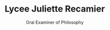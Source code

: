 ---
layout: post
title: Lycee Juliette Recamier
subtitle: Oral Examiner of Philosophy
startdate: 2014
enddate: 2015
location: Lyon, France
categories: [TEACHING EXPERIENCE]
---